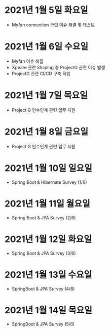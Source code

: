 
# 2021년 1월 5일 화요일 

- Myfan connection 관련 이슈 해결 및 테스트

# 2021년 1월 6일 수요일 

- Myfan 이슈 해결
- Xpeare 관련 Shaping 중 ProjectG 관련 이슈 발생 
- ProjectG 관련 CI/CD 구축 작업 

# 2021년 1월 7일 목요일

- Project G 인수인계 관련 업무 지원 

# 2021년 1월 8일 금요일 

- Project G 인수인계 관련 업무 지원

# 2021년 1월 10일 일요일

- Spring Boot & Hibernate Survey (1/6)

# 2021년 1월 11일 월요일 

- Spring Boot & JPA Survey (2/6)

# 2021년 1월 12일 화요일

- Spring Boot & JPA Survey (3/6)
 
# 2021년 1월 13일 수요일

- SpringBoot & JPA Survey (4/6)

# 2021년 1월 14일 목요일

- SpringBoot & JPA Survey (5/6)
